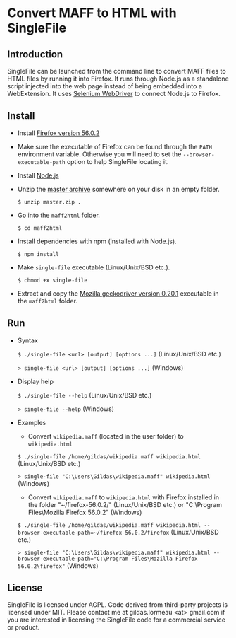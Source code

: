 # Convert MAFF to HTML with SingleFile

## Introduction

SingleFile can be launched from the command line to convert MAFF files to HTML files by running it into Firefox. It runs through Node.js as a standalone script injected into the web page instead of being embedded into a WebExtension. It uses [Selenium WebDriver](https://www.npmjs.com/package/selenium-webdriver) to connect Node.js to Firefox.

## Install

- Install [Firefox version 56.0.2](https://ftp.mozilla.org/pub/firefox/releases/56.0.2/)

- Make sure the executable of Firefox can be found through the `PATH` environment variable. Otherwise you will need to set the `--browser-executable-path` option to help SingleFile locating it.

- Install [Node.js](https://nodejs.org)

- Unzip the [master archive](https://github.com/gildas-lormeau/SingleFile/archive/master.zip) somewhere on your disk in an empty folder.

  `$ unzip master.zip .`

- Go into the `maff2html` folder.

  `$ cd maff2html`
  
- Install dependencies with npm (installed with Node.js).

  `$ npm install`
  
- Make `single-file` executable (Linux/Unix/BSD etc.).

  `$ chmod +x single-file`

- Extract and copy the [Mozilla geckodriver version 0.20.1](https://github.com/mozilla/geckodriver/releases/tag/v0.20.1) executable in the `maff2html` folder.

## Run

- Syntax
 
  `$ ./single-file <url> [output] [options ...]` (Linux/Unix/BSD etc.)

  `> single-file <url> [output] [options ...]` (Windows)    

- Display help

  `$ ./single-file --help` (Linux/Unix/BSD etc.)

  `> single-file --help` (Windows)

- Examples

  - Convert `wikipedia.maff` (located in the user folder) to `wikipedia.html`

  `$ ./single-file /home/gildas/wikipedia.maff wikipedia.html` (Linux/Unix/BSD etc.)
  
  `> single-file "C:\Users\Gildas\wikipedia.maff" wikipedia.html` (Windows)

  - Convert `wikipedia.maff` to `wikipedia.html` with Firefox installed in the folder "~/firefox-56.0.2/" (Linux/Unix/BSD etc.) or "C:\Program Files\Mozilla Firefox 56.0.2\" (Windows)

  `$ ./single-file /home/gildas/wikipedia.maff wikipedia.html --browser-executable-path=~/firefox-56.0.2/firefox` (Linux/Unix/BSD etc.)
  
  `> single-file "C:\Users\Gildas\wikipedia.maff" wikipedia.html --browser-executable-path="C:\Program Files\Mozilla Firefox 56.0.2\firefox"` (Windows)
  
## License

SingleFile is licensed under AGPL. Code derived from third-party projects is licensed under MIT. Please contact me at gildas.lormeau &lt;at&gt; gmail.com if you are interested in licensing the SingleFile code for a commercial service or product.
